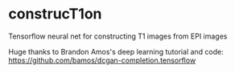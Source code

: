 # construcT1on
Tensorflow neural net for constructing T1 images from EPI images

Huge thanks to Brandon Amos's deep learning tutorial and code:
https://github.com/bamos/dcgan-completion.tensorflow
